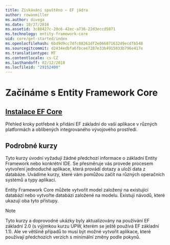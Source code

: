 ```yaml
---
title: Získávání spuštěno – EF jádra
author: rowanmiller
ms.author: divega
ms.date: 10/27/2016
ms.assetid: 3c88427c-20c6-42ec-a736-22d3eccd5071
ms.technology: entity-framework-core
uid: core/get-started/index
ms.openlocfilehash: 6bd9d9cc7dfc08261df2e066071632d9ecdfb548
ms.sourcegitcommit: d2434edbfa6fbcee7287e33b4915033b796e417e
ms.translationtype: MT
ms.contentlocale: cs-CZ
ms.lasthandoff: 02/12/2018
ms.locfileid: "29152400"
---
```

# <a name="getting-started-with-entity-framework-core"></a>Začínáme s Entity Framework Core

## <a name="installing-ef-coreinstallindexmd"></a>[Instalace EF Core](install/index.md)

Přehled kroky potřebné k přidání EF základní do vaší aplikace v různých platformách a oblíbených integrovaného vývojového prostředí.

## <a name="step-by-step-tutorials"></a>Podrobné kurzy

Tyto kurzy úvodní vyžadují žádné předchozí informace o základní Entity Framework nebo konkrétní IDE. Se přesměruje vás provede procesem vytvoření jednoduché aplikace, která provádí dotazy a uloží data z databáze. Uvádíme kurzy, které vám pomůžou začít na různých operačních systémů a typy aplikací.

Entity Framework Core můžete vytvořit model založený na existující databázi nebo vytvořte databázi založené na modelu. Existují návodů, které ukazují oba tyto přístupy.

> [!NOTE]  
> Tyto kurzy a doprovodné ukázky byly aktualizovány na používání EF základní 2.0 (s výjimkou kurzu UPW, kterém se ještě používá EF základní 1.1). Ale ve většině případů to musí být možné vytvořit aplikace, které používají předchozích verzích s minimální změny podle pokynů. 
